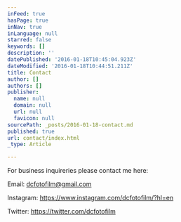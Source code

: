 ```yaml
---
inFeed: true
hasPage: true
inNav: true
inLanguage: null
starred: false
keywords: []
description: ''
datePublished: '2016-01-18T10:45:04.923Z'
dateModified: '2016-01-18T10:44:51.211Z'
title: Contact
author: []
authors: []
publisher:
  name: null
  domain: null
  url: null
  favicon: null
sourcePath: _posts/2016-01-18-contact.md
published: true
url: contact/index.html
_type: Article

---
```

For business inquireries please contact me here:

Email: dcfotofilm@gmail.com

Instagram: https://www.instagram.com/dcfotofilm/?hl=en

Twitter: https://twitter.com/dcfotofilm